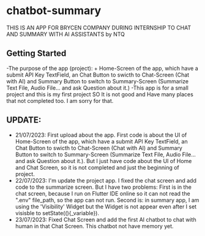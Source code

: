 # chatbot-summary

THIS IS AN APP FOR BRYCEN COMPANY DURING INTERNSHIP TO CHAT AND SUMMARY WITH AI ASSISTANTS by NTQ

## Getting Started

-The purpose of the app (project):
    + Home-Screen of the app, which have a submit API Key TextField, an Chat Button to swicth to Chat-Screen (Chat with AI) and Summary Button to switch to Summary-Screen (Summarize Text File, Audio File... and ask Question about it.)
-This app is for a small project and this is my first project SO It is not good and Have many places that not completed too. I am sorry for that. 

## UPDATE:
- 21/07/2023: First upload about the app. First code is about the UI of Home-Screen of the app, which have a submit API Key TextField, an Chat Button to swicth to Chat-Screen (Chat with AI) and Summary Button to switch to Summary-Screen (Summarize Text File, Audio File... and ask Question about it.). But I just have code about the UI of Home and Chat Screen, so it is not completed and just the beginning of project.
- 22/07/2023: I'm  update the project app. I fixed the chat screen and add code to the summarize screen. But I have two problems: First is in the chat screen, because I run on Flutter IDE online so it can not read the ".env" file_path, so the app can not run. Second is: in summary app, I am using the 'Visibility' Widget but the Widget is not appear even after I set visisble to setState((){_variable}).
- 23/07/2023: Fixed Chat Screen and add the first AI chatbot to chat with human in that Chat Screen. This chatbot not have memory yet.
